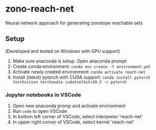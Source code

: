 # zono-reach-net
Neural network approach for generating zonotope reachable sets

## Setup
(Developed and tested on Windows with GPU support)
1. Make sure anaconda is setup. Open anaconda prompt
2. Create conda environment: `conda env create -f environment.yml`
3. Activate newly created environment: `conda activate reach-net`
4. Install (latest) pytorch with CUDA support: `conda install pytorch torchvision torchaudio cudatoolkit=10.2 -c pytorch`

### Jupyter notebooks in VSCode
1. Open new anaconda promp and activate environment
2. Run `code` to open VSCode 
3. In bottom left corner of VSCode, select interpreter 'reach-net'
4. In upper right corner of VSCode, select kernel 'reach-net'
